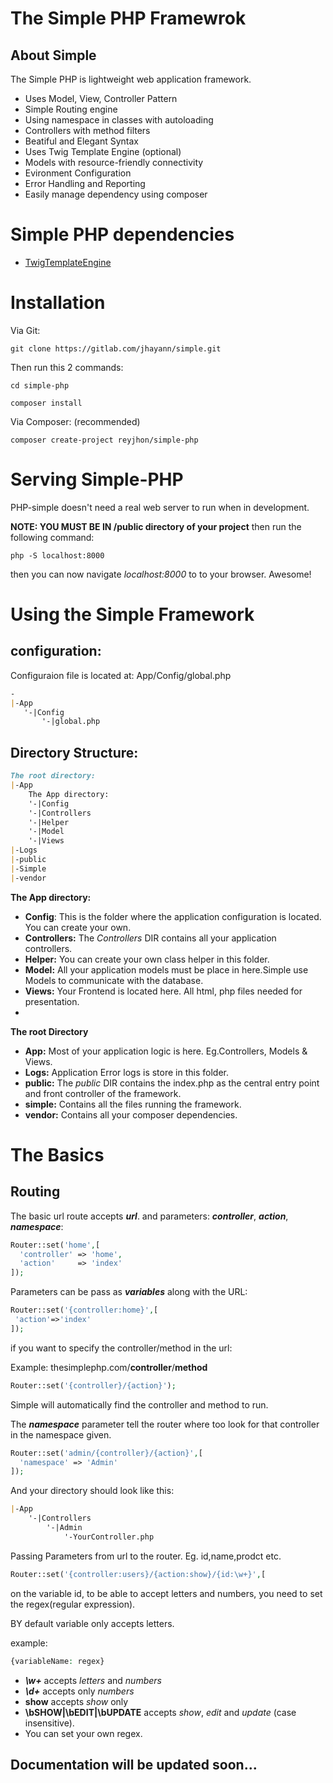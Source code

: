 # The Simple PHP Framewrok

## About Simple
The Simple PHP is lightweight web application framework.
- Uses Model, View, Controller Pattern
- Simple Routing engine
- Using namespace in classes with autoloading
- Controllers with method filters
- Beatiful and Elegant Syntax
- Uses Twig Template Engine (optional)
- Models with resource-friendly connectivity
- Evironment Configuration
- Error Handling and Reporting
- Easily manage dependency using composer

# Simple PHP dependencies
- [TwigTemplateEngine](https://twig.symfony.com)

# Installation
Via Git:
```
git clone https://gitlab.com/jhayann/simple.git
```
Then run this 2 commands:
```
cd simple-php

composer install
```

Via Composer: (recommended) 
```
composer create-project reyjhon/simple-php
```

# Serving Simple-PHP
PHP-simple doesn't need a real web server to run when in development.

**NOTE: YOU MUST BE IN /public directory of your project** then run the following command:
```
php -S localhost:8000
```
then you can now navigate _localhost:8000_ to to your browser. Awesome!

# Using the Simple Framework

## configuration:
Configuraion file is located at: App/Config/global.php
```md
-
|-App
   '-|Config
       '-|global.php
```
## Directory Structure:
```md
The root directory:
|-App
    The App directory:
    '-|Config
    '-|Controllers
    '-|Helper
    '-|Model
    '-|Views
|-Logs
|-public
|-Simple
|-vendor
```
**The App directory:**
- **Config**: This is the folder where the application configuration is located. You can create your own.
- **Controllers:** The _Controllers_ DIR contains all your application controllers. 
- **Helper:** You can create your own class helper in this folder.
- **Model:** All your application models must be place in here.Simple use Models to communicate with the database.
- **Views:** Your Frontend is located here. All html, php files needed for presentation.
- 
**The root Directory**
- **App:** Most of your application logic is here. Eg.Controllers, Models & Views.
- **Logs:** Application Error logs is store in this folder.
- **public:** The _public_ DIR contains the index.php as the central entry point and front controller of the framework.
- **simple:** Contains all the files running the framework.
- **vendor:** Contains all your composer dependencies.

# The Basics
## Routing
The basic url route accepts **_url_**. and parameters: **_controller_**, **_action_**, **_namespace_**:
```php
Router::set('home',[
  'controller' => 'home',
  'action'     => 'index'
]);
```

Parameters can be pass as **_variables_** along with the URL:
```php
Router::set('{controller:home}',[
 'action'=>'index' 
]);
```
if you want to specify the controller/method in the url:

Example: thesimplephp.com/**controller**/**method**
```php
Router::set('{controller}/{action}');
```
Simple will automatically find the controller and method to run.

The **_namespace_** parameter tell the router where too look for that controller in the namespace given.
```php
Router::set('admin/{controller}/{action}',[
  'namespace' => 'Admin'
]);
```
And your directory should look like this:
```md
|-App
    '-|Controllers
        '-|Admin
            '-YourController.php
```

Passing Parameters from url to the router. Eg. id,name,prodct etc.
```php
Router::set('{controller:users}/{action:show}/{id:\w+}',[
```

on the variable id, to be able to accept letters and numbers, you need to set the regex(regular expression).

BY default variable only accepts letters.

example: 
```php
{variableName: regex}
```
- **_\w+_**   accepts _letters_ and _numbers_
- **_\d+_**   accepts only _numbers_
- **show** accepts _show_ only
- **\bSHOW|\bEDIT|\bUPDATE** accepts _show_, _edit_ and _update_ (case insensitive).
- You can set your own regex.

## Documentation will be updated soon... 




